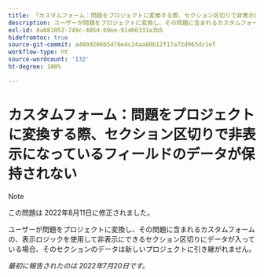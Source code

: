 ```yaml
---
title: 「カスタムフォーム：問題をプロジェクトに変換する際、セクション区切りで非表示になっているフィールドのデータが保持されない」
description: ユーザーが問題をプロジェクトに変換し、その問題に含まれるカスタムフォームの、表示ロジックを使用して非表示にできるセクション区切りにデータが入っている場合、そのセクションのデータは新しいプロジェクトに引き継がれません。
exl-id: 6a081052-749c-485d-b9ee-91466331a3b5
hidefromtoc: true
source-git-commit: a480d206b5d76e4c24aa80b12f17a72d965dc1ef
workflow-type: ht
source-wordcount: '132'
ht-degree: 100%

---
```


# カスタムフォーム：問題をプロジェクトに変換する際、セクション区切りで非表示になっているフィールドのデータが保持されない

>[!NOTE]
>
> この問題は 2022年8月11日に修正されました。

ユーザーが問題をプロジェクトに変換し、その問題に含まれるカスタムフォームの、表示ロジックを使用して非表示にできるセクション区切りにデータが入っている場合、そのセクションのデータは新しいプロジェクトに引き継がれません。

_最初に報告されたのは 2022年7月20日です。_

